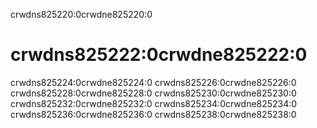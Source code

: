 crwdns825220:0crwdne825220:0
# crwdns825222:0crwdne825222:0

crwdns825224:0crwdne825224:0 crwdns825226:0crwdne825226:0 crwdns825228:0crwdne825228:0 crwdns825230:0crwdne825230:0 crwdns825232:0crwdne825232:0 crwdns825234:0crwdne825234:0 crwdns825236:0crwdne825236:0 crwdns825238:0crwdne825238:0
